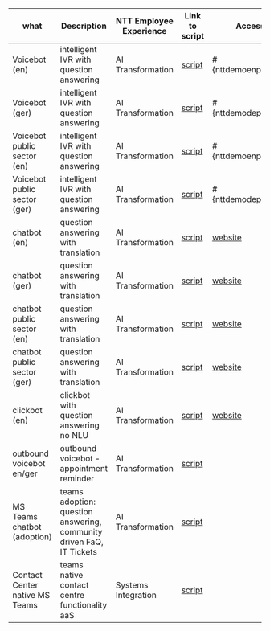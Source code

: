 | what                          | Description                                                   | NTT Employee Experience | Link to script | Access          |
|-------------------------------|---------------------------------------------------------------|-------------------------|----------------|-----------------|
| Voicebot (en)                 | intelligent IVR with question answering                       | AI Transformation       |  [script](https://www.nttdemo.de/script_en/)| #{nttdemoenphone}# |
| Voicebot (ger)                | intelligent IVR with question answering                       |  AI Transformation      |  [script](https://www.nttdemo.de/script_de/)| #{nttdemodephone}# |
| Voicebot public sector (en)   | intelligent IVR with question answering                       | AI Transformation       |  [script](https://www.nttdemo.de/script_en/)| #{nttdemoenphone}# |
| Voicebot public sector (ger)  | intelligent IVR with question answering                       | AI Transformation      |  [script](https://www.nttdemo.de/script_de/)| #{nttdemodephone}# |
| chatbot (en)                  | question answering with translation                           | AI Transformation    |  [script](https://www.nttdemo.de/script_en/)| [website](https://www.nttdemo.de/english)|
| chatbot (ger)                 | question answering with translation                           |  AI Transformation  |  [script](https://www.nttdemo.de/script_de/)|  [website](https://www.nttdemo.de/german)|
| chatbot public sector (en)    | question answering with translation                           |  AI Transformation          |  [script](https://www.nttdemo.de/script_en/)| [website](https://www.nttdemo.de/english)|
| chatbot public sector (ger)   | question answering with translation                            |  AI Transformation           |  [script](https://www.nttdemo.de/script_de/)| [website](https://www.nttdemo.de/german)|
| clickbot (en)                 | clickbot with question answering no NLU                         | AI Transformation          |  [script](https://www.nttdemo.de/script_en_click/)| [website](https://www.nttdemo.de/englishclick)|
| outbound voicebot en/ger      | outbound voicebot - appointment reminder                        |  AI Transformation         |  [script](https://www.nttdemo.de/outbound/)|
| MS Teams chatbot (adoption)   | teams adoption: question answering, community driven FaQ, IT Tickets|  AI Transformation   |  [script](https://www.nttdemo.de/script_en_teams/)|
| Contact Center native MS Teams| teams native contact centre functionality aaS                    |   Systems Integration   |  [script](https://www.nttdemo.de/tendfor/)|
